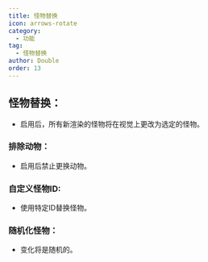 ```yaml
---
title: 怪物替换
icon: arrows-rotate
category:
  - 功能
tag:
  - 怪物替换
author: Double
order: 13
---
```


## 怪物替换：
- 启用后，所有新渲染的怪物将在视觉上更改为选定的怪物。
### 排除动物：
- 启用后禁止更换动物。
### 自定义怪物ID:
- 使用特定ID替换怪物。
### 随机化怪物：
- 变化将是随机的。
